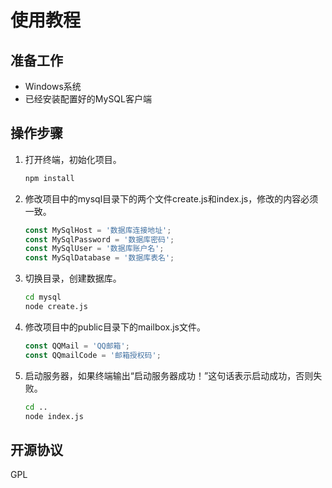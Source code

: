 # 使用教程

## 准备工作

- Windows系统
- 已经安装配置好的MySQL客户端

## 操作步骤

1. 打开终端，初始化项目。

   ```bash
   npm install
   ```

2. 修改项目中的mysql目录下的两个文件create.js和index.js，修改的内容必须一致。

   ```javascript
   const MySqlHost = '数据库连接地址';
   const MySqlPassword = '数据库密码';
   const MySqlUser = '数据库账户名';
   const MySqlDatabase = '数据库表名';
   ```

3. 切换目录，创建数据库。

   ```bash
   cd mysql
   node create.js
   ```

4. 修改项目中的public目录下的mailbox.js文件。

   ```javascript
   const QQMail = 'QQ邮箱';
   const QQmailCode = '邮箱授权码';
   ```

5. 启动服务器，如果终端输出“启动服务器成功！”这句话表示启动成功，否则失败。

   ```bash
   cd ..
   node index.js
   ```

## 开源协议

GPL
